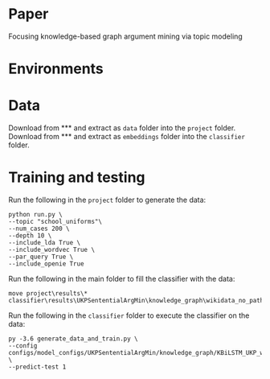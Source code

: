 # Paper
Focusing knowledge-based graph argument mining via topic modeling

# Environments

# Data
Download from *** and extract as `data` folder into the `project` folder.
Download from *** and extract as `embeddings` folder into the `classifier` folder.

# Training and testing
Run the following in the `project` folder to generate the data:
```
python run.py \
--topic "school_uniforms"\
--num_cases 200 \
--depth 10 \
--include_lda True \
--include_wordvec True \
--par_query True \
--include_openie True
```
Run the following in the main folder to fill the classifier with the data:
```
move project\results\* classifier\results\UKPSententialArgMin\knowledge_graph\wikidata_no_paths
```
Run the following in the `classifier` folder to execute the classifier on the data:
```
py -3.6 generate_data_and_train.py \
--config configs/model_configs/UKPSententialArgMin/knowledge_graph/KBiLSTM_UKP_wikidata.json \
--predict-test 1
```